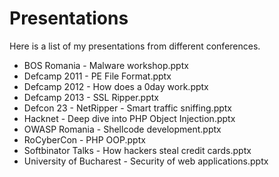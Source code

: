# Presentations

Here is a list of my presentations from different conferences.

- BOS Romania - Malware workshop.pptx 
- Defcamp 2011 - PE File Format.pptx 
- Defcamp 2012 - How does a 0day work.pptx 
- Defcamp 2013 - SSL Ripper.pptx 
- Defcon 23 - NetRipper - Smart traffic sniffing.pptx 
- Hacknet - Deep dive into PHP Object Injection.pptx 
- OWASP Romania - Shellcode development.pptx 
- RoCyberCon - PHP OOP.pptx 
- Softbinator Talks - How hackers steal credit cards.pptx 
- University of Bucharest - Security of web applications.pptx 
